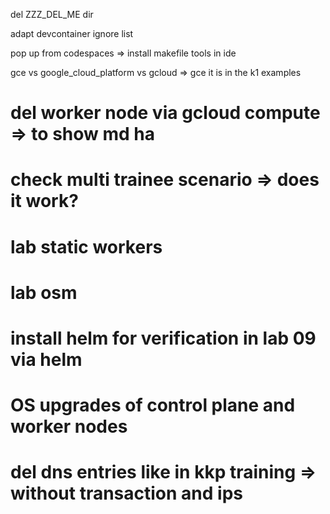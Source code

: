 del ZZZ_DEL_ME dir

adapt devcontainer ignore list

pop up from codespaces => install makefile tools in ide

gce vs google_cloud_platform vs gcloud => gce it is in the k1 examples

<!-- -var=control_plane_target_pool_members_count=1
 -->

# del worker node via gcloud compute => to show md ha

# check multi trainee scenario => does it work?

# lab static workers

# lab osm

# install helm for verification in lab 09 via helm

# OS upgrades of control plane and worker nodes

# del dns entries like in kkp training => without transaction and ips
